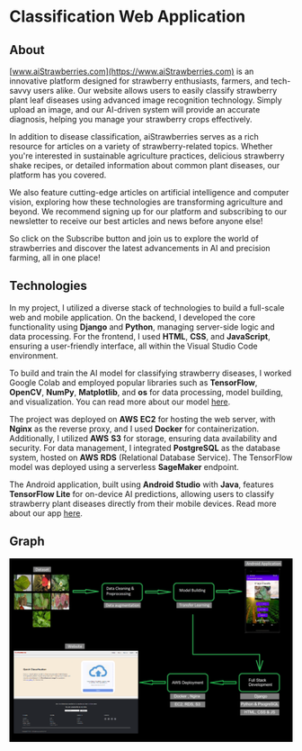# Classification Web Application


## About

[www.aiStrawberries.com](https://www.aiStrawberries.com) is an innovative platform designed for strawberry enthusiasts, farmers, and tech-savvy users alike. Our website allows users to easily classify strawberry plant leaf diseases using advanced image recognition technology. Simply upload an image, and our AI-driven system will provide an accurate diagnosis, helping you manage your strawberry crops effectively.

In addition to disease classification, aiStrawberries serves as a rich resource for articles on a variety of strawberry-related topics. Whether you're interested in sustainable agriculture practices, delicious strawberry shake recipes, or detailed information about common plant diseases, our platform has you covered.

We also feature cutting-edge articles on artificial intelligence and computer vision, exploring how these technologies are transforming agriculture and beyond. We recommend signing up for our platform and subscribing to our newsletter to receive our best articles and news before anyone else!

So click on the Subscribe button and join us to explore the world of strawberries and discover the latest advancements in AI and precision farming, all in one place!


## Technologies

In my project, I utilized a diverse stack of technologies to build a full-scale web and mobile application. On the backend, I developed the core functionality using **Django** and **Python**, managing server-side logic and data processing. For the frontend, I used **HTML**, **CSS**, and **JavaScript**, ensuring a user-friendly interface, all within the Visual Studio Code environment.

To build and train the AI model for classifying strawberry diseases, I worked Google Colab and employed popular libraries such as **TensorFlow**, **OpenCV**, **NumPy**, **Matplotlib**, and **os** for data processing, model building, and visualization. You can read more about our model [here](https://aistrawberries.com/articles/2/).

The project was deployed on **AWS** **EC2** for hosting the web server, with **Nginx** as the reverse proxy, and I used **Docker** for containerization. Additionally, I utilized **AWS** **S3** for storage, ensuring data availability and security. For data management, I integrated **PostgreSQL** as the database system, hosted on **AWS** **RDS** (Relational Database Service).
The TensorFlow model was deployed using a serverless **SageMaker** endpoint.

The Android application, built using **Android Studio** with **Java**, features **TensorFlow Lite** for on-device AI predictions, allowing users to classify strawberry plant diseases directly from their mobile devices. Read more about our app [here](https://aistrawberries.com/articles/1/).


## Graph

![Project Graph](Graph.png)

